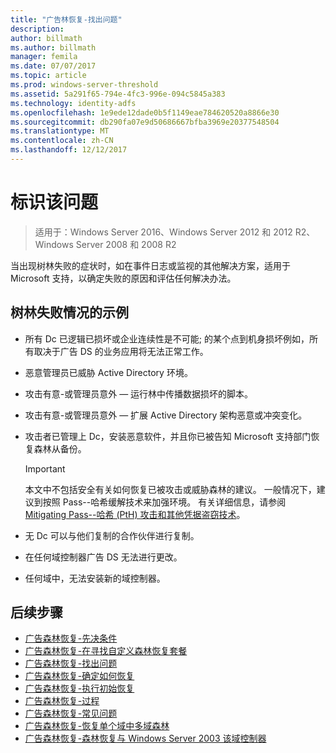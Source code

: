 ```yaml
---
title: "广告林恢复-找出问题"
description: 
author: billmath
ms.author: billmath
manager: femila
ms.date: 07/07/2017
ms.topic: article
ms.prod: windows-server-threshold
ms.assetid: 5a291f65-794e-4fc3-996e-094c5845a383
ms.technology: identity-adfs
ms.openlocfilehash: 1e9ede12dade0b5f1149eae784620520a8866e30
ms.sourcegitcommit: db290fa07e9d50686667bfba3969e20377548504
ms.translationtype: MT
ms.contentlocale: zh-CN
ms.lasthandoff: 12/12/2017
---
```

# <a name="identify-the-problem"></a>标识该问题

>适用于：Windows Server 2016、Windows Server 2012 和 2012 R2、Windows Server 2008 和 2008 R2
  
 当出现树林失败的症状时，如在事件日志或监视的其他解决方案，适用于 Microsoft 支持，以确定失败的原因和评估任何解决办法。  
 
## <a name="examples-of-forest-wide-failures"></a>树林失败情况的示例 
  
-   所有 Dc 已逻辑已损坏或企业连续性是不可能; 的某个点到机身损坏例如，所有取决于广告 DS 的业务应用将无法正常工作。  
  
-   恶意管理员已威胁 Active Directory 环境。  
  
-   攻击有意-或管理员意外 — 运行林中传播数据损坏的脚本。  
  
-   攻击有意-或管理员意外 — 扩展 Active Directory 架构恶意或冲突变化。  
  
-   攻击者已管理上 Dc，安装恶意软件，并且你已被告知 Microsoft 支持部门恢复森林从备份。  
  
    > [!IMPORTANT]
    >  本文中不包括安全有关如何恢复已被攻击或威胁森林的建议。 一般情况下，建议到按照 Pass--哈希缓解技术来加强环境。 有关详细信息，请参阅[Mitigating Pass--哈希 (PtH) 攻击和其他凭据盗窃技术](https://www.microsoft.com/download/details.aspx?id=36036)。  
  
-   无 Dc 可以与他们复制的合作伙伴进行复制。  
  
-   在任何域控制器广告 DS 无法进行更改。  
  
-   任何域中，无法安装新的域控制器。  
  
## <a name="next-steps"></a>后续步骤
-   [广告森林恢复-先决条件](AD-Forest-Recovery-Prerequisties.md)  
-   [广告森林恢复-在寻找自定义森林恢复套餐](AD-Forest-Recovery-Devising-a-Plan.md)  
- [广告森林恢复-找出问题](AD-Forest-Recovery-Identify-the-Problem.md)
-   [广告森林恢复-确定如何恢复](AD-Forest-Recovery-Determine-how-to-Recover.md)
-   [广告森林恢复-执行初始恢复](AD-Forest-Recovery-Perform-initial-recovery.md)  
-   [广告森林恢复-过程](AD-Forest-Recovery-Procedures.md)  
-   [广告森林恢复-常见问题](AD-Forest-Recovery-FAQ.md)  
-   [广告森林恢复-恢复单个域中多域森林](AD-Forest-Recovery-Single-Domain-in-Multidomain-Recovery.md)  
-   [广告森林恢复-森林恢复与 Windows Server 2003 该域控制器](AD-Forest-Recovery-Windows-Server-2003.md) 
